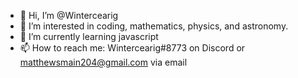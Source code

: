 - 👋 Hi, I’m @Wintercearig
- 👀 I’m interested in coding, mathematics, physics, and astronomy.
- 🌱 I’m currently learning javascript
- 📫 How to reach me: Wintercearig#8773 on Discord or matthewsmain204@gmail.com via email
